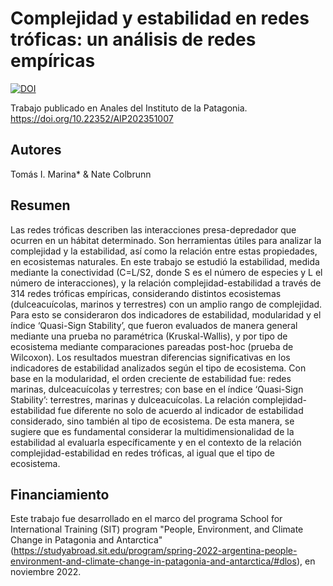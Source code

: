 # Complejidad y estabilidad en redes tróficas: un análisis de redes empíricas

<a href="https://zenodo.org/doi/10.5281/zenodo.10569497"><img src="https://zenodo.org/badge/600043086.svg" alt="DOI"></a>

Trabajo publicado en Anales del Instituto de la Patagonia. https://doi.org/10.22352/AIP202351007

## Autores
Tomás I. Marina* & Nate Colbrunn

## Resumen
Las redes tróficas describen las interacciones presa-depredador que ocurren en un hábitat determinado. Son herramientas útiles para analizar la complejidad y la estabilidad, así como la relación entre estas propiedades, en ecosistemas naturales. En este trabajo se estudió la estabilidad, medida mediante la conectividad (C=L/S2, donde S es el número de especies y L el número de interacciones), y la relación complejidad-estabilidad a través de 314 redes tróficas empíricas, considerando distintos ecosistemas (dulceacuícolas, marinos y terrestres) con un amplio rango de complejidad. Para esto se consideraron dos indicadores de estabilidad, modularidad y el índice ‘Quasi-Sign Stability’, que fueron evaluados de manera general mediante una prueba no paramétrica (Kruskal-Wallis), y por tipo de ecosistema mediante comparaciones pareadas post-hoc (prueba de Wilcoxon). Los resultados muestran diferencias significativas en los indicadores de estabilidad analizados según el tipo de ecosistema. Con base en la modularidad, el orden creciente de estabilidad fue: redes marinas, dulceacuícolas y terrestres; con base en el índice ‘Quasi-Sign Stability’: terrestres, marinas y dulceacuícolas. La relación complejidad-estabilidad fue diferente no solo de acuerdo al indicador de estabilidad considerado, sino también al tipo de ecosistema. De esta manera, se sugiere que es fundamental considerar la multidimensionalidad de la estabilidad al evaluarla específicamente y en el contexto de la relación complejidad-estabilidad en redes tróficas, al igual que el tipo de ecosistema.

## Financiamiento
Este trabajo fue desarrollado en el marco del programa School for International Training (SIT) program "People, Environment, and Climate Change in Patagonia and Antarctica" (https://studyabroad.sit.edu/program/spring-2022-argentina-people-environment-and-climate-change-in-patagonia-and-antarctica/#dlos), en noviembre 2022.
